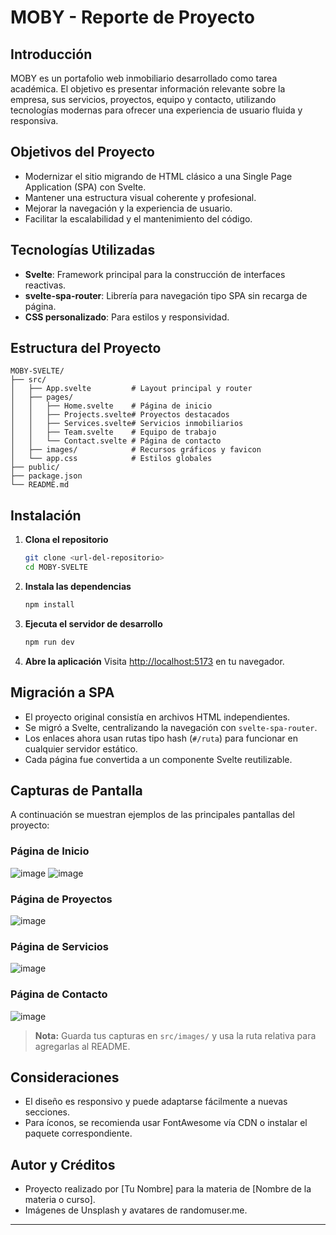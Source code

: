 # MOBY - Reporte de Proyecto

## Introducción
MOBY es un portafolio web inmobiliario desarrollado como tarea académica. El objetivo es presentar información relevante sobre la empresa, sus servicios, proyectos, equipo y contacto, utilizando tecnologías modernas para ofrecer una experiencia de usuario fluida y responsiva.

## Objetivos del Proyecto
- Modernizar el sitio migrando de HTML clásico a una Single Page Application (SPA) con Svelte.
- Mantener una estructura visual coherente y profesional.
- Mejorar la navegación y la experiencia de usuario.
- Facilitar la escalabilidad y el mantenimiento del código.

## Tecnologías Utilizadas
- **Svelte**: Framework principal para la construcción de interfaces reactivas.
- **svelte-spa-router**: Librería para navegación tipo SPA sin recarga de página.
- **CSS personalizado**: Para estilos y responsividad.

## Estructura del Proyecto
```
MOBY-SVELTE/
├── src/
│   ├── App.svelte         # Layout principal y router
│   ├── pages/
│   │   ├── Home.svelte    # Página de inicio
│   │   ├── Projects.svelte# Proyectos destacados
│   │   ├── Services.svelte# Servicios inmobiliarios
│   │   ├── Team.svelte    # Equipo de trabajo
│   │   └── Contact.svelte # Página de contacto
│   ├── images/            # Recursos gráficos y favicon
│   └── app.css            # Estilos globales
├── public/
├── package.json
└── README.md
```

## Instalación
1. **Clona el repositorio**
   ```bash
   git clone <url-del-repositorio>
   cd MOBY-SVELTE
   ```
2. **Instala las dependencias**
   ```bash
   npm install
   ```
3. **Ejecuta el servidor de desarrollo**
   ```bash
   npm run dev
   ```
4. **Abre la aplicación**
   Visita [http://localhost:5173](http://localhost:5173) en tu navegador.

## Migración a SPA
- El proyecto original consistía en archivos HTML independientes.
- Se migró a Svelte, centralizando la navegación con `svelte-spa-router`.
- Los enlaces ahora usan rutas tipo hash (`#/ruta`) para funcionar en cualquier servidor estático.
- Cada página fue convertida a un componente Svelte reutilizable.

## Capturas de Pantalla
A continuación se muestran ejemplos de las principales pantallas del proyecto:

### Página de Inicio
![image](https://github.com/user-attachments/assets/b8fe39af-d318-4649-8be5-e1811263e010)
![image](https://github.com/user-attachments/assets/bb7d26ea-674e-4086-a9ac-ea486111eaf0)


### Página de Proyectos
![image](https://github.com/user-attachments/assets/55d99628-0439-49be-be03-8475686b05c3)


### Página de Servicios
![image](https://github.com/user-attachments/assets/eb340a38-146a-4e54-8e51-be0c783fc37e)


### Página de Contacto
![image](https://github.com/user-attachments/assets/c3a1f9fa-a0c1-41d9-a4a3-a26a1e79dae1)


> **Nota:** Guarda tus capturas en `src/images/` y usa la ruta relativa para agregarlas al README.

## Consideraciones
- El diseño es responsivo y puede adaptarse fácilmente a nuevas secciones.
- Para íconos, se recomienda usar FontAwesome vía CDN o instalar el paquete correspondiente.

## Autor y Créditos
- Proyecto realizado por [Tu Nombre] para la materia de [Nombre de la materia o curso].
- Imágenes de Unsplash y avatares de randomuser.me.

---
